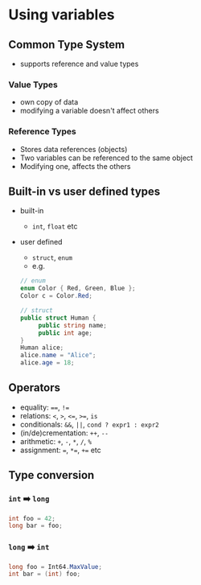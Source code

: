 # Using variables

## Common Type System
 - supports reference and value types

### Value Types
 - own copy of data
 - modifying a variable doesn't affect others

### Reference Types
 - Stores data references (objects)
 - Two variables can be referenced to the same object
 - Modifying one, affects the others

## Built-in vs user defined types

 - built-in
   - `int`, `float` etc

 - user defined
   - `struct`, `enum`
   - e.g.

   ```cs
   // enum
   enum Color { Red, Green, Blue };
   Color c = Color.Red;

   // struct
   public struct Human {
        public string name;
        public int age;
   }
   Human alice;
   alice.name = "Alice";
   alice.age = 18;
   ```

## Operators
 - equality: `==`, `!=`
 - relations: `<`, `>`, `<=`, `>=`, `is`
 - conditionals: `&&`, `||`, `cond ? expr1 : expr2`
 - (in/de)crementation: `++`, `--`
 - arithmetic: `+`, `-`, `*`, `/`, `%`
 - assignment: `=`, `*=`, `+=` etc

## Type conversion

### `int` :arrow_right: `long`
```cs
int foo = 42;
long bar = foo;
```

### `long` :arrow_right: `int`
```cs
long foo = Int64.MaxValue;
int bar = (int) foo;
```

